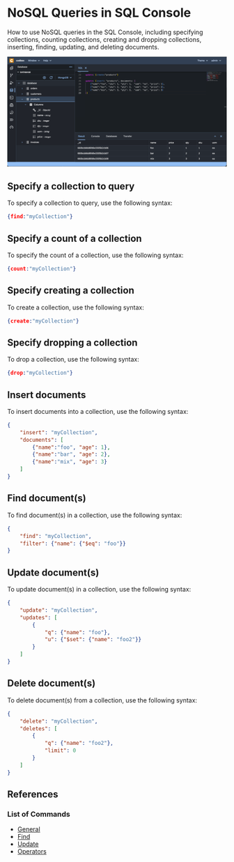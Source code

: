 # NoSQL Queries in SQL Console

 How to use NoSQL queries in the SQL Console, including specifying collections, counting collections, creating and dropping collections, inserting, finding, updating, and deleting documents.

![NoSQL](../../images/tooling/database/nosql-management.png)

## Specify a collection to query

To specify a collection to query, use the following syntax:

```json
{find:"myCollection"}
```

## Specify a count of a collection

To specify the count of a collection, use the following syntax:

```json
{count:"myCollection"}
```

## Specify creating a collection

To create a collection, use the following syntax:

```json
{create:"myCollection"}
```

## Specify dropping a collection

To drop a collection, use the following syntax:

```json
{drop:"myCollection"}
```

## Insert documents

To insert documents into a collection, use the following syntax:

```json
{
    "insert": "myCollection",
    "documents": [
        {"name":"foo", "age": 1},
        {"name":"bar", "age": 2},
        {"name":"mix", "age": 3}
    ]
}
```

## Find document(s)

To find document(s) in a collection, use the following syntax:

```json
{
    "find": "myCollection",
    "filter": {"name": {"$eq": "foo"}}
}
```

## Update document(s)

To update document(s) in a collection, use the following syntax:

```json
{
    "update": "myCollection",
    "updates": [
        {
            "q": {"name": "foo"},
            "u": {"$set": {"name": "foo2"}}
        }
    ]
}
```

## Delete document(s)

To delete document(s) from a collection, use the following syntax:

```json
{
    "delete": "myCollection",
    "deletes": [
        {
            "q": {"name": "foo2"},
            "limit": 0
        }
    ]
}
```

## References

### List of Commands

- [General](https://www.mongodb.com/docs/manual/reference/command/)
- [Find](https://docs.mongodb.org/manual/reference/command/find/#dbcmd.find)
- [Update](https://docs.mongodb.org/manual/reference/command/update/#dbcmd.update)
- [Operators](https://www.mongodb.com/docs/manual/reference/operator/query/)
